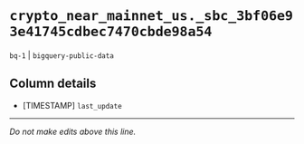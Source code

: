 # `crypto_near_mainnet_us._sbc_3bf06e93e41745cdbec7470cbde98a54`
`bq-1` | `bigquery-public-data`

## Column details
* [TIMESTAMP] `last_update`

-------------------------------------------------------------------------------
*Do not make edits above this line.*
